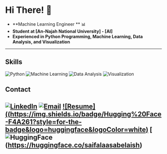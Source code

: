 # Hi There! 👋

- **Machine Learning Engineer ** 📊
- **Student at  [An-Najah National University] - [AI]**
- **Experienced in Python Programming, Machine Learning, Data Analysis, and Visualization**

---



## Skills

![Python](https://img.shields.io/badge/Python-3776AB?style=for-the-badge&logo=python&logoColor=white)
![Machine Learning](https://img.shields.io/badge/Machine%20Learning-0A192F?style=for-the-badge&logo=tensorflow&logoColor=FF6F00)
![Data Analysis](https://img.shields.io/badge/Data%20Analysis-006699?style=for-the-badge&logo=pandas&logoColor=white)
![Visualization](https://img.shields.io/badge/Visualization-4A4A55?style=for-the-badge&logo=tableau&logoColor=white)

## Contact

[![LinkedIn](https://img.shields.io/badge/LinkedIn-0A66C2?style=for-the-badge&logo=linkedin&logoColor=white)](https://www.linkedin.com/in/saifalaasabelaish/)
[![Email](https://img.shields.io/badge/Email-D14836?style=for-the-badge&logo=gmail&logoColor=white)](Saifsabelaish@outlook.com)
[![Resume]((https://img.shields.io/badge/Hugging%20Face-F4A261?style=for-the-badge&logo=huggingface&logoColor=white)](https://github.com/saifalaasabelaish/saifalaasabelaish/blob/main/resume.pdf)
[![HuggingFace]()(https://huggingface.co/saifalaasabelaish)
---

